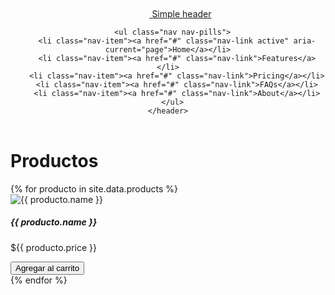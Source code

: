 <div class="container">
    <header class="d-flex flex-wrap justify-content-center py-3 mb-4 border-bottom">
      <a href="/" class="d-flex align-items-center mb-3 mb-md-0 me-md-auto link-body-emphasis text-decoration-none">
        <svg class="bi me-2" width="40" height="32" aria-hidden="true"><use xlink:href="#bootstrap"></use></svg>
        <span class="fs-4">Simple header</span>
      </a>

      <ul class="nav nav-pills">
        <li class="nav-item"><a href="#" class="nav-link active" aria-current="page">Home</a></li>
        <li class="nav-item"><a href="#" class="nav-link">Features</a></li>
        <li class="nav-item"><a href="#" class="nav-link">Pricing</a></li>
        <li class="nav-item"><a href="#" class="nav-link">FAQs</a></li>
        <li class="nav-item"><a href="#" class="nav-link">About</a></li>
      </ul>
    </header>
  </div>
<h1>Productos</h1>
<div class="row">
{% for producto in site.data.products %}
  <div class="col-md-4 mb-4">
    <div class="card">
      <img src="{{ producto.image }}" class="card-img-top" alt="{{ producto.name }}">
      <div class="card-body">
        <h5 class="card-title">{{ producto.name }}</h5>
        <p class="card-text">${{ producto.price }}</p>
        <button class="btn btn-primary" onclick="addToCart({{ producto.id }}, '{{ producto.name }}', {{ producto.price }})">Agregar al carrito</button>
      </div>
    </div>
  </div>
{% endfor %}
</div>
